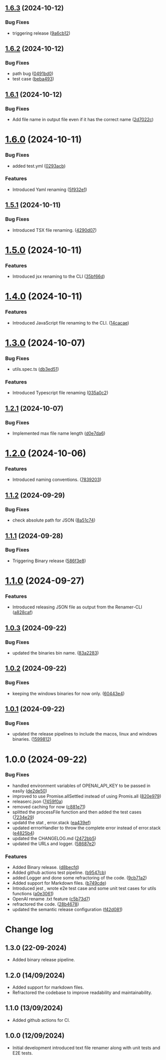 ## [1.6.3](https://github.com/Deepak-png981/Renamer/compare/v1.6.2...v1.6.3) (2024-10-12)


### Bug Fixes

* triggering release ([9a6cb12](https://github.com/Deepak-png981/Renamer/commit/9a6cb127b994c482cdb83a2fda0158506dfbc80b))

## [1.6.2](https://github.com/Deepak-png981/Renamer/compare/v1.6.1...v1.6.2) (2024-10-12)


### Bug Fixes

* path bug ([0491bd0](https://github.com/Deepak-png981/Renamer/commit/0491bd02251548187200da296b69594c5b1f803e))
* test case ([beba493](https://github.com/Deepak-png981/Renamer/commit/beba49319992772b45228c16c4b9cd5bfb49e79d))

## [1.6.1](https://github.com/Deepak-png981/Renamer/compare/v1.6.0...v1.6.1) (2024-10-12)


### Bug Fixes

* Add file name in output file even if it has the correct name ([2d7022c](https://github.com/Deepak-png981/Renamer/commit/2d7022c8bafdfba1ee1bc8db3f2d143cd71f74aa))

# [1.6.0](https://github.com/Deepak-png981/Renamer/compare/v1.5.1...v1.6.0) (2024-10-11)


### Bug Fixes

* added test.yml ([0293acb](https://github.com/Deepak-png981/Renamer/commit/0293acbc7e90b588d4971efbb2ef20ccdd46340d))


### Features

* Introduced Yaml renaming ([5f932e1](https://github.com/Deepak-png981/Renamer/commit/5f932e197eee520b5b4832b67a36a10dba50c8ae))

## [1.5.1](https://github.com/Deepak-png981/Renamer/compare/v1.5.0...v1.5.1) (2024-10-11)


### Bug Fixes

* Introduced TSX file renaming. ([4290d07](https://github.com/Deepak-png981/Renamer/commit/4290d070ce3de0f43a596e3d624e233f6606a06a))

# [1.5.0](https://github.com/Deepak-png981/Renamer/compare/v1.4.0...v1.5.0) (2024-10-11)


### Features

* Introduced jsx renaming to the CLI ([35bf66d](https://github.com/Deepak-png981/Renamer/commit/35bf66dafbaec8408255e589d53a47b2dae150cd))

# [1.4.0](https://github.com/Deepak-png981/Renamer/compare/v1.3.0...v1.4.0) (2024-10-11)


### Features

* Introduced JavaScript file renaming to the CLI. ([14cacae](https://github.com/Deepak-png981/Renamer/commit/14cacae7db2afd228cf163bfa04dbd8e1a475f06))

# [1.3.0](https://github.com/Deepak-png981/Renamer/compare/v1.2.1...v1.3.0) (2024-10-07)


### Bug Fixes

* utils.spec.ts ([db3ed51](https://github.com/Deepak-png981/Renamer/commit/db3ed51ff317ad2aa267faf577f4e95ceaa73306))


### Features

* Introduced Typescript file renaming ([035a0c2](https://github.com/Deepak-png981/Renamer/commit/035a0c2821b2d4a5992f8bb7bffa18108774eed7))

## [1.2.1](https://github.com/Deepak-png981/Renamer/compare/v1.2.0...v1.2.1) (2024-10-07)


### Bug Fixes

* Implemented max file name length ([d0e7da6](https://github.com/Deepak-png981/Renamer/commit/d0e7da64bb8d6873eb7f95d295cb41a78860863d))

# [1.2.0](https://github.com/Deepak-png981/Renamer/compare/v1.1.2...v1.2.0) (2024-10-06)


### Features

* Introduced naming conventions. ([7839203](https://github.com/Deepak-png981/Renamer/commit/783920328b4faf627ddc4d66f95b8ecf4317e218))

## [1.1.2](https://github.com/Deepak-png981/Renamer/compare/v1.1.1...v1.1.2) (2024-09-29)


### Bug Fixes

* check absolute path for JSON ([8a51c74](https://github.com/Deepak-png981/Renamer/commit/8a51c744a761e598782508dd49b637d7428e9ce1))

## [1.1.1](https://github.com/Deepak-png981/Renamer/compare/v1.1.0...v1.1.1) (2024-09-28)


### Bug Fixes

* Triggering Binary release ([586f3e8](https://github.com/Deepak-png981/Renamer/commit/586f3e8359186d46ebf8b1d4e806a73ab92051a8))

# [1.1.0](https://github.com/Deepak-png981/Renamer/compare/v1.0.3...v1.1.0) (2024-09-27)


### Features

* Introduced releasing JSON file as output from the Renamer-CLI ([a828caf](https://github.com/Deepak-png981/Renamer/commit/a828cafc9ee400d9c663564bb61da993aa329834))

## [1.0.3](https://github.com/Deepak-png981/Renamer/compare/v1.0.2...v1.0.3) (2024-09-22)


### Bug Fixes

* updated the binaries bin name. ([83a2283](https://github.com/Deepak-png981/Renamer/commit/83a2283a7b7a65d10641c4413698a0133ebbfc7e))

## [1.0.2](https://github.com/Deepak-png981/Renamer/compare/v1.0.1...v1.0.2) (2024-09-22)


### Bug Fixes

* keeping the windows binaries for now only. ([60443e4](https://github.com/Deepak-png981/Renamer/commit/60443e485f658e14bc1507965e016b94c0eae4d8))

## [1.0.1](https://github.com/Deepak-png981/Renamer/compare/v1.0.0...v1.0.1) (2024-09-22)


### Bug Fixes

* updated the release pipelines to include the macos, linux and windows binaries. ([1599812](https://github.com/Deepak-png981/Renamer/commit/1599812c38e2fe7de5d7eb10d51e625c30e6e2e6))

# 1.0.0 (2024-09-22)


### Bug Fixes

* handled environment variables of OPENAI_API_KEY to be passed in easily ([de2de50](https://github.com/Deepak-png981/Renamer/commit/de2de5022335a11c962d979007ffdb2e7c69c682))
* improved to use Promise.allSettled instead of using Promis.all ([820e979](https://github.com/Deepak-png981/Renamer/commit/820e979b1c91218646ee38a74ff97f233dfd4e01))
* releaserc.json ([7459f0a](https://github.com/Deepak-png981/Renamer/commit/7459f0a4d738f2a751c57c38a98da8380573b596))
* removed caching for now ([c881e71](https://github.com/Deepak-png981/Renamer/commit/c881e715113d5e6e5f7365591e4651842efe56ad))
* splitted the processFile function and then added the test cases ([7234e29](https://github.com/Deepak-png981/Renamer/commit/7234e29fabffa6b5789faf73ba2ea2cbd5187b49))
* updatd the stat , error.stack ([ea439ef](https://github.com/Deepak-png981/Renamer/commit/ea439ef61fe517c0ece16da2f5c486ac74122fd0))
* updated errrorHandler to throw the complete error instead of error.stack ([e4825b4](https://github.com/Deepak-png981/Renamer/commit/e4825b40dece6caaaf7f70706448fc8871453e6f))
* updated the CHANGELOG.md ([2472bb5](https://github.com/Deepak-png981/Renamer/commit/2472bb5edee31444ee950c4bafe4c9c708352b17))
* updated the URLs and logger. ([58687e2](https://github.com/Deepak-png981/Renamer/commit/58687e21ea6b5c25b53e25def559f664dc463b36))


### Features

* Added Binary release. ([d8becfd](https://github.com/Deepak-png981/Renamer/commit/d8becfdd59eb0f3140006865dcbfe9acefef115f))
* Added github actions test pipeline. ([b9547cb](https://github.com/Deepak-png981/Renamer/commit/b9547cb38a969249859a17a4b6e250fba7eba4c0))
* added Logger and done some refractoring of the code. ([9cb71a2](https://github.com/Deepak-png981/Renamer/commit/9cb71a208232a2e7f7af07e40bc1dae6c41b82ae))
* Added support for Markdown files. ([b749cde](https://github.com/Deepak-png981/Renamer/commit/b749cdeb0cdacf44417085ff70eb252845c44922))
* Introduced jest , wrote e2e test case and some unit test cases for utils functions ([a0e3061](https://github.com/Deepak-png981/Renamer/commit/a0e306153ad8873a103c4124e3c1980e5397311a))
* OpenAI rename .txt feature ([c5b73d7](https://github.com/Deepak-png981/Renamer/commit/c5b73d7f862841664cf9ce346c034b1a501e8062))
* refractored the code. ([28b4678](https://github.com/Deepak-png981/Renamer/commit/28b467842119dd70ce22b96a358525a995e5ab76))
* updated the semantic release configuration ([f42d081](https://github.com/Deepak-png981/Renamer/commit/f42d081ec5bbde187760f331b7b42491c05a8f3e))

# Change log

## 1.3.0 (22-09-2024)

- Added binary release pipeline.

## 1.2.0 (14/09/2024)

- Added support for markdown files.
- Refractored the codebase to improve readability and maintainability.

## 1.1.0 (13/09/2024)

- Added github actions for CI.

## 1.0.0 (12/09/2024)

- Initial development introduced text file renamer along with unit tests and E2E tests.
